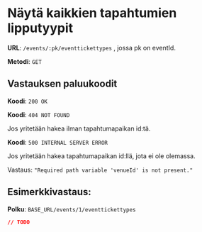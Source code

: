 # Näytä kaikkien tapahtumien lipputyypit

**URL**: `/events/:pk/eventtickettypes` , jossa pk on eventId.

**Metodi**: `GET`

## Vastauksen paluukoodit

**Koodi**: `200 OK`

**Koodi**: `404 NOT FOUND`

Jos yritetään hakea ilman tapahtumapaikan id:tä.

**Koodi**: `500 INTERNAL SERVER ERROR`

Jos yritetään hakea tapahtumapaikan id:llä, jota ei ole olemassa.

Vastaus: `"Required path variable 'venueId' is not present."`

## Esimerkkivastaus:

**Polku**: `BASE_URL/events/1/eventtickettypes`

```json
// TODO
```

